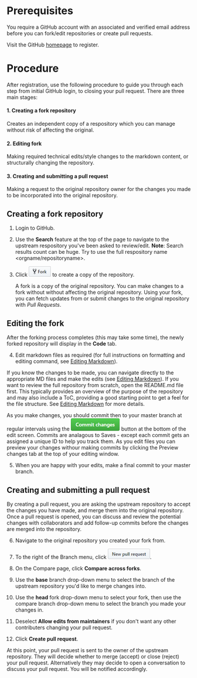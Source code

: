 # Prerequisites
You require a GitHub account with an associated and verified email address before you can fork/edit repositories or create pull requests.

Visit the GitHub [homepage][] to register.

# Procedure
After registration, use the following procedure to guide you through each step from initial GitHub login, to closing your pull request. There are three main stages:
#### 1. Creating a fork repository
  Creates an independent copy of a respository which you can manage without risk of affecting the original.
#### 2. Editing fork
  Making required technical edits/style changes to the markdown content, or structurally changing the repository.
#### 3. Creating and submitting a pull request 
  Making a request to the original repository owner for the changes you made to be incorporated into the original repository.

## Creating a fork repository
1.  Login to GitHub.
2.  Use the **Search** feature at the top of the page to navigate to the upstream respository you've been asked to review/edit.
    **Note**: Search results count can be huge. Try to use the full respository name <orgname/repositoryname>.
3.  Click ![](/images/fork.PNG) to create a copy of the repository. 

    A fork is a copy of the original repository. You can make changes to a fork without without affecting the original repository. Using your fork, you can fetch updates from or submit changes to the original repository with *Pull Requests*.

## Editing the fork
After the forking process completes (this may take some time), the newly forked repository will display in the **Code** tab. 

 4.   Edit markdown files as required (for full instructions on formatting and editing command, see [Editing Markdown][]).
 
If you know the changes to be made, you can navigate directly to the appropriate MD files and make the edits (see [Editing Markdown][]). If you want to review the full repository from scratch, open the README.md file first. This typically provides an overview of the purpose of the repository and may also include a ToC, providing a good starting point to get a feel for the file structure. See [Editing Markdown][] for more details.

  As you make changes, you should commit then to your master branch at regular intervals using the ![](/images/commit.PNG) button at the bottom of the edit screen.
  Commits are analagous to Saves - except each commit gets an assigned a unique ID to help you track them.
  As you edit files you can preview your changes withour making commits by clicking the Preview changes tab at the top of your editing window.
  
 5.   When you are happy with your edits, make a final commit to your master branch.
 
 ## Creating and submitting a pull request
 By creating a pull request, you are asking the upstream repository to accept the changes you have made, and merge them into the original repository. Once a pull request is opened, you can discuss and review the potential changes with collaborators and add follow-up commits before the changes are merged into the repository.
 
 6. Navigate to the original repository you created your fork from.
 7. To the right of the Branch menu, click ![](/images/pull_request.PNG).
 8. On the Compare page, click **Compare across forks**.
 9. Use the **base** branch drop-down menu to select the branch of the upstream repository you'd like to merge changes into.
 
10. Use the **head** fork drop-down menu to select your fork, then use the compare branch drop-down menu to select the branch you made your changes in.
 
 11. Deselect **Allow edits from maintainers** if you don't want any other contributers changing your pull request.
 12. Click **Create pull request**.
 
 At this point, your pull request is sent to the owner of the upstream repository. They will decide whether to merge (accept) or close (reject) your pull request. Alternatively they may decide to open a conversation to discuss your pull request. You will be notified accordingly.
 
 
 
 
  




[Editing Markdown]:markdown.md

[homepage]:https://github.com/
